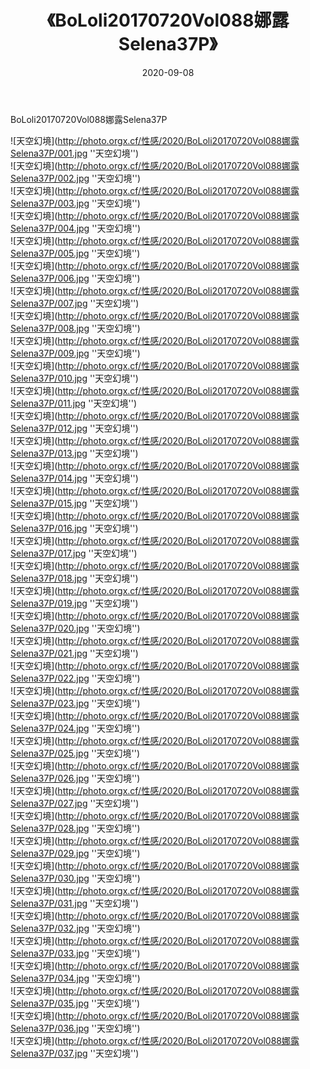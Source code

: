 ﻿---
layout: post
title:  《BoLoli20170720Vol088娜露Selena37P》
date:   2020-09-08
img: http://photo.orgx.cf/性感/2020/BoLoli20170720Vol088娜露Selena37P/000.jpg
tags: [美女, 性感, 泳衣]
---

BoLoli20170720Vol088娜露Selena37P



![天空幻境](http://photo.orgx.cf/性感/2020/BoLoli20170720Vol088娜露Selena37P/001.jpg ''天空幻境'') <br>
![天空幻境](http://photo.orgx.cf/性感/2020/BoLoli20170720Vol088娜露Selena37P/002.jpg ''天空幻境'') <br>
![天空幻境](http://photo.orgx.cf/性感/2020/BoLoli20170720Vol088娜露Selena37P/003.jpg ''天空幻境'') <br>
![天空幻境](http://photo.orgx.cf/性感/2020/BoLoli20170720Vol088娜露Selena37P/004.jpg ''天空幻境'') <br>
![天空幻境](http://photo.orgx.cf/性感/2020/BoLoli20170720Vol088娜露Selena37P/005.jpg ''天空幻境'') <br>
![天空幻境](http://photo.orgx.cf/性感/2020/BoLoli20170720Vol088娜露Selena37P/006.jpg ''天空幻境'') <br>
![天空幻境](http://photo.orgx.cf/性感/2020/BoLoli20170720Vol088娜露Selena37P/007.jpg ''天空幻境'') <br>
![天空幻境](http://photo.orgx.cf/性感/2020/BoLoli20170720Vol088娜露Selena37P/008.jpg ''天空幻境'') <br>
![天空幻境](http://photo.orgx.cf/性感/2020/BoLoli20170720Vol088娜露Selena37P/009.jpg ''天空幻境'') <br>
![天空幻境](http://photo.orgx.cf/性感/2020/BoLoli20170720Vol088娜露Selena37P/010.jpg ''天空幻境'') <br>
![天空幻境](http://photo.orgx.cf/性感/2020/BoLoli20170720Vol088娜露Selena37P/011.jpg ''天空幻境'') <br>
![天空幻境](http://photo.orgx.cf/性感/2020/BoLoli20170720Vol088娜露Selena37P/012.jpg ''天空幻境'') <br>
![天空幻境](http://photo.orgx.cf/性感/2020/BoLoli20170720Vol088娜露Selena37P/013.jpg ''天空幻境'') <br>
![天空幻境](http://photo.orgx.cf/性感/2020/BoLoli20170720Vol088娜露Selena37P/014.jpg ''天空幻境'') <br>
![天空幻境](http://photo.orgx.cf/性感/2020/BoLoli20170720Vol088娜露Selena37P/015.jpg ''天空幻境'') <br>
![天空幻境](http://photo.orgx.cf/性感/2020/BoLoli20170720Vol088娜露Selena37P/016.jpg ''天空幻境'') <br>
![天空幻境](http://photo.orgx.cf/性感/2020/BoLoli20170720Vol088娜露Selena37P/017.jpg ''天空幻境'') <br>
![天空幻境](http://photo.orgx.cf/性感/2020/BoLoli20170720Vol088娜露Selena37P/018.jpg ''天空幻境'') <br>
![天空幻境](http://photo.orgx.cf/性感/2020/BoLoli20170720Vol088娜露Selena37P/019.jpg ''天空幻境'') <br>
![天空幻境](http://photo.orgx.cf/性感/2020/BoLoli20170720Vol088娜露Selena37P/020.jpg ''天空幻境'') <br>
![天空幻境](http://photo.orgx.cf/性感/2020/BoLoli20170720Vol088娜露Selena37P/021.jpg ''天空幻境'') <br>
![天空幻境](http://photo.orgx.cf/性感/2020/BoLoli20170720Vol088娜露Selena37P/022.jpg ''天空幻境'') <br>
![天空幻境](http://photo.orgx.cf/性感/2020/BoLoli20170720Vol088娜露Selena37P/023.jpg ''天空幻境'') <br>
![天空幻境](http://photo.orgx.cf/性感/2020/BoLoli20170720Vol088娜露Selena37P/024.jpg ''天空幻境'') <br>
![天空幻境](http://photo.orgx.cf/性感/2020/BoLoli20170720Vol088娜露Selena37P/025.jpg ''天空幻境'') <br>
![天空幻境](http://photo.orgx.cf/性感/2020/BoLoli20170720Vol088娜露Selena37P/026.jpg ''天空幻境'') <br>
![天空幻境](http://photo.orgx.cf/性感/2020/BoLoli20170720Vol088娜露Selena37P/027.jpg ''天空幻境'') <br>
![天空幻境](http://photo.orgx.cf/性感/2020/BoLoli20170720Vol088娜露Selena37P/028.jpg ''天空幻境'') <br>
![天空幻境](http://photo.orgx.cf/性感/2020/BoLoli20170720Vol088娜露Selena37P/029.jpg ''天空幻境'') <br>
![天空幻境](http://photo.orgx.cf/性感/2020/BoLoli20170720Vol088娜露Selena37P/030.jpg ''天空幻境'') <br>
![天空幻境](http://photo.orgx.cf/性感/2020/BoLoli20170720Vol088娜露Selena37P/031.jpg ''天空幻境'') <br>
![天空幻境](http://photo.orgx.cf/性感/2020/BoLoli20170720Vol088娜露Selena37P/032.jpg ''天空幻境'') <br>
![天空幻境](http://photo.orgx.cf/性感/2020/BoLoli20170720Vol088娜露Selena37P/033.jpg ''天空幻境'') <br>
![天空幻境](http://photo.orgx.cf/性感/2020/BoLoli20170720Vol088娜露Selena37P/034.jpg ''天空幻境'') <br>
![天空幻境](http://photo.orgx.cf/性感/2020/BoLoli20170720Vol088娜露Selena37P/035.jpg ''天空幻境'') <br>
![天空幻境](http://photo.orgx.cf/性感/2020/BoLoli20170720Vol088娜露Selena37P/036.jpg ''天空幻境'') <br>
![天空幻境](http://photo.orgx.cf/性感/2020/BoLoli20170720Vol088娜露Selena37P/037.jpg ''天空幻境'') <br>
